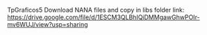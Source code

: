 TpGraficos5
Download NANA files and copy in libs folder
link: https://drive.google.com/file/d/1ESCM3QLBhIQiDMMgawGhwPOIr-mv6WUJ/view?usp=sharing
